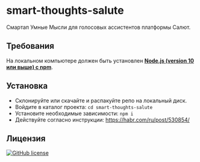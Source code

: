 # smart-thoughts-salute
Смартап Умные Мысли для голосовых ассистентов платформы Салют.

## Требования
На локальном компьютере должен быть установлен [**Node.js (version 10 или выше) с npm**](https://nodejs.org/en/). 

## Установка
* Склонируйте или скачайте и распакуйте репо на локальный диск.
* Войдите в каталог проекта: `cd smart-thoughts-salute`
* Установите необходимые зависимости: `npm i`
* Действуйте согласно инструкции: https://habr.com/ru/post/530854/

## Лицензия
[![GitHub license](https://img.shields.io/github/license/stmike/smart-thoughts-salute)](https://github.com/stmike/smart-thoughts-salute/blob/master/LICENSE)
